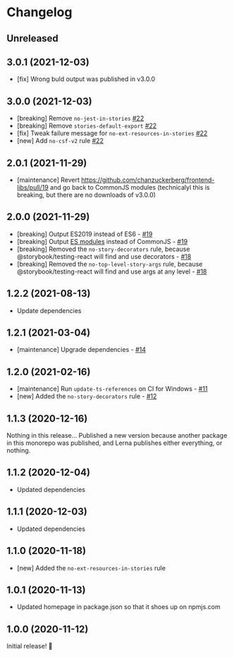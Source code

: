 # Changelog

## Unreleased

## 3.0.1 (2021-12-03)

- [fix] Wrong buld output was published in v3.0.0

## 3.0.0 (2021-12-03)

- [breaking] Remove `no-jest-in-stories` [#22](https://github.com/chanzuckerberg/frontend-libs/pull/22)
- [breaking] Remove `stories-default-export` [#22](https://github.com/chanzuckerberg/frontend-libs/pull/22)
- [fix] Tweak failure message for `no-ext-resources-in-stories` [#22](https://github.com/chanzuckerberg/frontend-libs/pull/22)
- [new] Add `no-csf-v2` rule [#22](https://github.com/chanzuckerberg/frontend-libs/pull/22)

## 2.0.1 (2021-11-29)

- [maintenance] Revert https://github.com/chanzuckerberg/frontend-libs/pull/19 and go back to CommonJS modules (technicalyl this is breaking, but there are no downloads of v3.0.0)

## 2.0.0 (2021-11-29)

- [breaking] Output ES2019 instead of ES6 - [#19](https://github.com/chanzuckerberg/frontend-libs/pull/19)
- [breaking] Output [ES modules](https://nodejs.org/api/esm.html) instead of CommonJS - [#19](https://github.com/chanzuckerberg/frontend-libs/pull/19)
- [breaking] Removed the `no-story-decorators` rule, because @storybook/testing-react will find and use decorators - [#18](https://github.com/chanzuckerberg/frontend-libs/pull/18)
- [breaking] Removed the `no-top-level-story-args` rule, because @storybook/testing-react will find and use args at any level - [#18](https://github.com/chanzuckerberg/frontend-libs/pull/18)

## 1.2.2 (2021-08-13)

- Update dependencies

## 1.2.1 (2021-03-04)

- [maintenance] Upgrade dependencies - [#14](https://github.com/chanzuckerberg/frontend-libs/pull/14)

## 1.2.0 (2021-02-16)

- [maintenance] Run `update-ts-references` on CI for Windows - [#11](https://github.com/chanzuckerberg/frontend-libs/pull/11)
- [new] Added the `no-story-decorators` rule - [#12](https://github.com/chanzuckerberg/frontend-libs/pull/12)

## 1.1.3 (2020-12-16)

Nothing in this release... Published a new version because another package in this monorepo was published, and Lerna publishes either everything, or nothing.

## 1.1.2 (2020-12-04)

- Updated dependencies

## 1.1.1 (2020-12-03)

- Updated dependencies

## 1.1.0 (2020-11-18)

- [new] Added the `no-ext-resources-in-stories` rule

## 1.0.1 (2020-11-13)

- Updated homepage in package.json so that it shoes up on npmjs.com

## 1.0.0 (2020-11-12)

Initial release! 🎉
